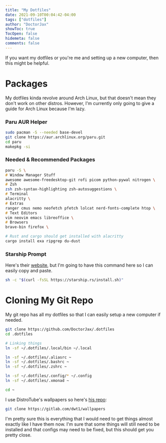 ```yaml
---
title: "My Dotfiles"
date: 2021-09-10T00:04:42-04:00
tags: ["dotfiles"]
author: "DoctorJax"
showToc: true
TocOpen: false
hidemeta: false
comments: false
---
```

If you want my dotfiles or you're me and setting up a new computer, then this might be helpful.

# Packages

My dotfiles kinda revolve around Arch Linux, but that doesn't mean they don't work on other distros. However, I'm currently only going to give a guide for Arch Linux because I'm lazy.

### Paru AUR Helper
```zsh
sudo pacman -S --needed base-devel
git clone https://aur.archlinux.org/paru.git
cd paru
makepkg -si
```
### Needed & Recommended Packages
```zsh
paru -S \
# Window Manager Stuff
awesome awesome-freedesktop-git rofi picom python-pywal nitrogen \
# Zsh
zsh zsh-syntax-highlighting zsh-autosuggestions \
# Terminal
alacritty \
# Extras
ranger cmus nemo neofetch pfetch lolcat nerd-fonts-complete htop \
# Text Editors
vim neovim emacs libreoffice \
# Browsers
brave-bin firefox \

# Rust and cargo should get installed with alacritty
cargo install exa ripgrep du-dust
```
### Starship Prompt
Here's their [website](https://starship.rs/guide/), but I'm going to have this command here so I can easily copy and paste.
```zsh
sh -c "$(curl -fsSL https://starship.rs/install.sh)"
```

# Cloning My Git Repo
My git repo has all my dotfiles so that I can easily setup a new computer if needed. 
```zsh
git clone https://github.com/DoctorJax/.dotfiles
cd .dotfiles

# Linking things
ln -sf ~/.dotfiles/.local/bin ~/.local

ln -sf ~/.dotfiles/.aliasrc ~
ln -sf ~/.dotfiles/.bashrc ~
ln -sf ~/.dotfiles/.zshrc ~

ln -sf ~/.dotfiles/.config/* ~/.config
ln -sf ~/.dotfiles/.xmonad ~

cd ~
```
I use DistroTube's wallpapers so here's [his repo](https://gitlab.com/dwt1/wallpapers):
```zsh
git clone https://gitlab.com/dwt1/wallpapers
```

I'm pretty sure this is everything that I would need to get things almost exactly like I have them now. I'm sure that some things will still need to be installed and that configs may need to be fixed, but this should get you pretty close.
